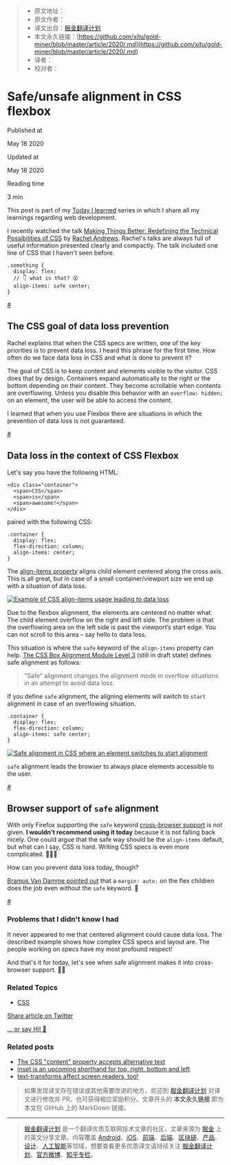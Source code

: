 > * 原文地址：[]()
> * 原文作者：[]()
> * 译文出自：[掘金翻译计划](https://github.com/xitu/gold-miner)
> * 本文永久链接：[https://github.com/xitu/gold-miner/blob/master/article/2020/.md](https://github.com/xitu/gold-miner/blob/master/article/2020/.md)
> * 译者：
> * 校对者：

# Safe/unsafe alignment in CSS flexbox

Published at

May 18 2020

Updated at

May 18 2020

Reading time

3 min

This post is part of my [Today I learned](/today-i-learned/) series in which I share all my learnings regarding web development.

I recently watched the talk [Making Things Better: Redefining the Technical Possibilities of CSS](https://aneventapart.com/news/post/making-things-better-aea-video) by [Rachel Andrews](https://twitter.com/rachelandrew). Rachel's talks are always full of useful information presented clearly and compactly. The talk included one line of CSS that I haven't seen before.

```
.something {
  display: flex;
  // 👇 what is that? 😲 
  align-items: safe center;
}
```

[#](#the-css-goal-of-data-loss-prevention)

## The CSS goal of data loss prevention

Rachel explains that when the CSS specs are written, one of the key priorities is to prevent data loss. I heard this phrase for the first time. How often do we face data loss in CSS and what is done to prevent it?

The goal of CSS is to keep content and elements visible to the visitor. CSS does that by design. Containers expand automatically to the right or the bottom depending on their content. They become scrollable when contents are overflowing. Unless you disable this behavior with an `overflow: hidden;` on an element, the user will be able to access the content.

I learned that when you use Flexbox there are situations in which the prevention of data loss is not guaranteed.

[#](#data-loss-in-the-context-of-css-flexbox)

## Data loss in the context of CSS Flexbox

Let's say you have the following HTML:

```
<div class="container">
  <span>CSS</span>
  <span>is</span>
  <span>awesome!</span>
</div>
```

paired with the following CSS:

```
.container {
  display: flex;
  flex-direction: column;
  align-items: center;
}
```

The [align-items property](https://developer.mozilla.org/en-US/docs/Web/CSS/align-items) aligns child element centered along the cross axis. This is all great, but in case of a small container/viewport size we end up with a situation of data loss.

 [![Example of CSS align-items usage leading to data loss](//images.ctfassets.net/f20lfrunubsq/tX5IzlfIse4rtopH41xJY/2efc8dc4ca4d3e41da194292257fc02a/Screenshot_2020-05-17_19.54.42.png&fm=jpg)](//images.ctfassets.net/f20lfrunubsq/tX5IzlfIse4rtopH41xJY/2efc8dc4ca4d3e41da194292257fc02a/Screenshot_2020-05-17_19.54.42.png) 

Due to the flexbox alignment, the elements are centered no matter what. The child element overflow on the right and left side. The problem is that the overflowing area on the left side is past the viewport’s start edge. You can not scroll to this area – say hello to data loss.

This situation is where the `safe` keyword of the `align-items` property can help. [The CSS Box Alignment Module Level 3](https://drafts.csswg.org/css-align-3/#overflow-values) (still in draft state) defines safe alignment as follows:

> "Safe" alignment changes the alignment mode in overflow situations in an attempt to avoid data loss.

If you define `safe` alignment, the aligning elements will switch to `start` alignment in case of an overflowing situation.

```
.container {
  display: flex;
  flex-direction: column;
  align-items: safe center;
}
```

 [![Safe alignment in CSS where an element switches to start alignment](//images.ctfassets.net/f20lfrunubsq/1Qx8RgAxrHdCzMHHLo8CBl/8a7e5b30e1a90ef8452d83c8668b65c8/Screenshot_2020-05-17_20.04.33.png&fm=jpg)](//images.ctfassets.net/f20lfrunubsq/1Qx8RgAxrHdCzMHHLo8CBl/8a7e5b30e1a90ef8452d83c8668b65c8/Screenshot_2020-05-17_20.04.33.png) 

`safe` alignment leads the browser to always place elements accessible to the user.

[#](#browser-support-of-code-safe-code-alignment)

## Browser support of `safe` alignment

With only Firefox supporting the `safe` keyword [cross-browser support](https://developer.mozilla.org/en-US/docs/Web/CSS/align-items#Support_in_Flex_layout) is not given. **I wouldn't recommend using it today** because it is not falling back nicely. One could argue that the safe way should be the `align-items` default, but what can I say, CSS is hard. Writing CSS specs is even more complicated. 🤷🏻‍♂️

How can you prevent data loss today, though?

[Bramus Van Damme pointed out](https://twitter.com/bramus/status/1259776833589051392) that a `margin: auto;` on the flex children does the job even without the `safe` keyword. 🎉

[#](#problems-that-i-didn-39-t-know-i-had)

### Problems that I didn't know I had

It never appeared to me that centered alignment could cause data loss. The described example shows how complex CSS specs and layout are. The people working on specs have my most profound respect!

And that's it for today, let's see when safe alignment makes it into cross-browser support. 👋🏻

### Related Topics

* [CSS](/topics/css)

[Share article on Twitter](https://twitter.com/intent/tweet?text=Safe/unsafe%20alignment%20in%20CSS%20flexbox&url=https://www.stefanjudis.com/today-i-learned/safe-unsafe-alignment-in-css-flexbox&via=stefanjudis)

[... or say Hi! 👋](https://twitter.com/stefanjudis)

### Related posts

* [The CSS "content" property accepts alternative text](/today-i-learned/css-content-accepts-alternative-text/)
* [inset is an upcoming shorthand for top, right, bottom and left](/today-i-learned/inset-is-a-shorthand-for-top-right-bottom-and-left/)
* [text-transforms affect screen readers, too!](/today-i-learned/text-transforms-affects-screen-readers-too/)

> 如果发现译文存在错误或其他需要改进的地方，欢迎到 [掘金翻译计划](https://github.com/xitu/gold-miner) 对译文进行修改并 PR，也可获得相应奖励积分。文章开头的 **本文永久链接** 即为本文在 GitHub 上的 MarkDown 链接。

---

> [掘金翻译计划](https://github.com/xitu/gold-miner) 是一个翻译优质互联网技术文章的社区，文章来源为 [掘金](https://juejin.im) 上的英文分享文章。内容覆盖 [Android](https://github.com/xitu/gold-miner#android)、[iOS](https://github.com/xitu/gold-miner#ios)、[前端](https://github.com/xitu/gold-miner#前端)、[后端](https://github.com/xitu/gold-miner#后端)、[区块链](https://github.com/xitu/gold-miner#区块链)、[产品](https://github.com/xitu/gold-miner#产品)、[设计](https://github.com/xitu/gold-miner#设计)、[人工智能](https://github.com/xitu/gold-miner#人工智能)等领域，想要查看更多优质译文请持续关注 [掘金翻译计划](https://github.com/xitu/gold-miner)、[官方微博](http://weibo.com/juejinfanyi)、[知乎专栏](https://zhuanlan.zhihu.com/juejinfanyi)。
